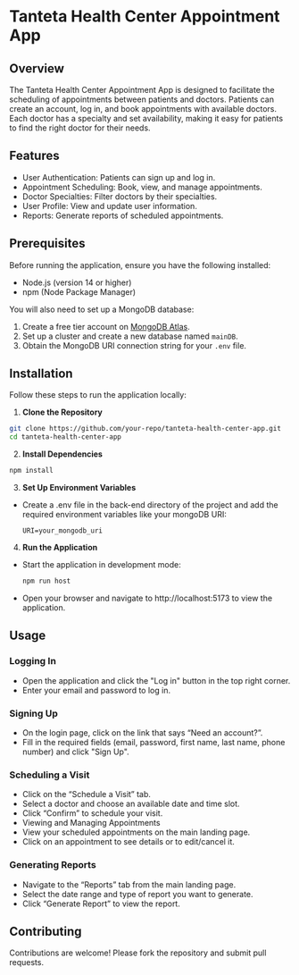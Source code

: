 # Tanteta Health Center Appointment App

## Overview

The Tanteta Health Center Appointment App is designed to facilitate the scheduling of appointments between patients and doctors. Patients can create an account, log in, and book appointments with available doctors. Each doctor has a specialty and set availability, making it easy for patients to find the right doctor for their needs.

## Features

- User Authentication: Patients can sign up and log in.
- Appointment Scheduling: Book, view, and manage appointments.
- Doctor Specialties: Filter doctors by their specialties.
- User Profile: View and update user information.
- Reports: Generate reports of scheduled appointments.

## Prerequisites

Before running the application, ensure you have the following installed:

- Node.js (version 14 or higher)
- npm (Node Package Manager)

You will also need to set up a MongoDB database:

1. Create a free tier account on [MongoDB Atlas](https://www.mongodb.com/cloud/atlas/register).
2. Set up a cluster and create a new database named `mainDB`.
3. Obtain the MongoDB URI connection string for your `.env` file.

## Installation

Follow these steps to run the application locally:

1. **Clone the Repository**
  ```bash
  git clone https://github.com/your-repo/tanteta-health-center-app.git
  cd tanteta-health-center-app
  ```

2. **Install Dependencies**
  ```bash
  npm install
  ```

3. **Set Up Environment Variables**
- Create a .env file in the back-end directory of the project and add the required environment variables like your mongoDB URI:
  ```env
  URI=your_mongodb_uri
  ```

4. **Run the Application**
- Start the application in development mode:
  ```bash
  npm run host
  ```
- Open your browser and navigate to http://localhost:5173 to view the application.

## Usage
### Logging In
- Open the application and click the "Log in" button in the top right corner.
- Enter your email and password to log in.
### Signing Up
- On the login page, click on the link that says “Need an account?”.
- Fill in the required fields (email, password, first name, last name, phone number) and click "Sign Up".
### Scheduling a Visit
- Click on the “Schedule a Visit” tab.
- Select a doctor and choose an available date and time slot.
- Click “Confirm” to schedule your visit.
- Viewing and Managing Appointments
- View your scheduled appointments on the main landing page.
- Click on an appointment to see details or to edit/cancel it.
### Generating Reports
- Navigate to the “Reports” tab from the main landing page.
- Select the date range and type of report you want to generate.
- Click “Generate Report” to view the report.

## Contributing
Contributions are welcome! Please fork the repository and submit pull requests.